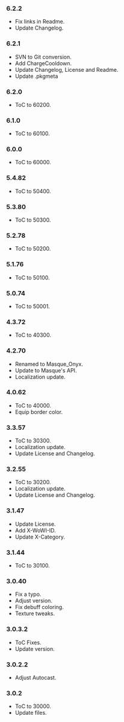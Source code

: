 ### 6.2.2 ###

- Fix links in Readme.
- Update Changelog.

### 6.2.1 ###

- SVN to Git conversion.
- Add ChargeCooldown.
- Update Changelog, License and Readme.
- Update .pkgmeta

### 6.2.0 ###

- ToC to 60200.

### 6.1.0 ###

- ToC to 60100.

### 6.0.0 ###

- ToC to 60000.

### 5.4.82 ###

- ToC to 50400.

### 5.3.80 ###

- ToC to 50300.

### 5.2.78 ###

- ToC to 50200.

### 5.1.76 ###

- ToC to 50100.

### 5.0.74 ###

- ToC to 50001.

### 4.3.72 ###

- ToC to 40300.

### 4.2.70 ###

- Renamed to Masque_Onyx.
- Update to Masque's API.
- Localization update.

### 4.0.62 ###

- ToC to 40000.
- Equip border color.

### 3.3.57 ###

- ToC to 30300.
- Localization update.
- Update License and Changelog.

### 3.2.55 ###

- ToC to 30200.
- Localization update.
- Update License and Changelog.

### 3.1.47 ###

- Update License.
- Add X-WoWI-ID.
- Update X-Category.

### 3.1.44 ###

- ToC to 30100.

### 3.0.40 ###

- Fix a typo.
- Adjust version.
- Fix debuff coloring.
- Texture tweaks.

### 3.0.3.2 ###

- ToC Fixes.
- Update version.

### 3.0.2.2 ###

- Adjust Autocast.

### 3.0.2 ###

- ToC to 30000.
- Update files.
